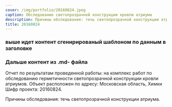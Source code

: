 ```yaml
---
cover: /img/portfolio/20160824.jpeg
caption: Обследование светопрозрачной конструкции кровли атриума
description: Причины обследования: течь светопрозрачной конструкции атриума.
title: 20160824 
---
```


### выше идет контент сгенирированый шаблоном по данным в заголовке
### Дальше контент из .md- файла

Отчет по результатам проведенной работы:
на комплекс работ по обследованию герметичности светопрозрачной конструкции кровли атриумов.
Объект расположен по адресу: Московская область, Химки 
Шифр проекта: 20160824.	

Причины обследования: течь светопрозрачной конструкции атриума.
